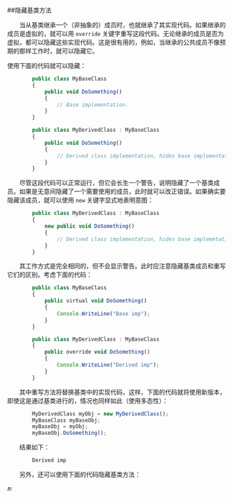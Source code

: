 ##隐藏基类方法

&emsp;&emsp;当从基类继承一个（非抽象的）成员时，也就继承了其实现代码。如果继承的成员是虚拟的，就可以用 `override` 关键字重写这段代码。无论继承的成员是否为虚拟，都可以隐藏这些实现代码。这是很有用的，例如，当继承的公共成员不像预期的那样工作时，就可以隐藏它。

使用下面的代码就可以隐藏：

```javascript
        public class MyBaseClass
        {
            public void DoSomething()
            {
                // Base implementation.
            }
        }

        public class MyDerivedClass : MyBaseClass
        {
            public void DoSomething()
            {
                // Derived class implementation, hides base implementation.
            }
        }
```

&emsp;&emsp;尽管这段代码可以正常运行，但它会长生一个警告，说明隐藏了一个基类成员。如果是无意间隐藏了一个需要使用的成员，此时就可以改正错误。如果确实要隐藏该成员，就可以使用 `new` 关键字显式地表明意图：

```javascript
        public class MyDerivedClass : MyBaseClass
        {
            new public void DoSomething()
            {
                // Derived class implementation, hides base implemetation.
            }
        }
```

&emsp;&emsp;其工作方式是完全相同的，但不会显示警告。此时应注意隐藏基类成员和重写它们的区别。考虑下面的代码：

```javascript
        public class MyBaseClass
        {
            public virtual void DoSomething()
            {
                Console.WriteLine("Base imp");
            }
        }

        public class MyDerivedClass : MyBaseClass
        {
            public override void DoSomething()
            {
                Console.WriteLine("Derived imp");
            }
        }
```

&emsp;&emsp;其中重写方法将替换基类中的实现代码，这样，下面的代码就将使用新版本，即使这是通过基类进行的，情况也同样如此（使用多态性）：

```javascript
        MyDerivedClass myObj = new MyDerivedClass();
        MyBaseClass myBaseObj;
        myBaseObj = myObj;
        myBaseObj.DoSomething();
```
&emsp;&emsp;结果如下：

```javascript
        Derived imp
```

&emsp;&emsp;另外，还可以使用下面的代码隐藏基类方法：






🔚